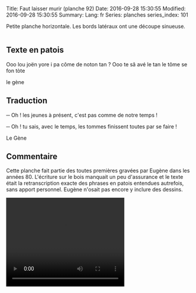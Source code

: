 Title: Faut laisser murir (planche 92)
Date: 2016-09-28 15:30:55
Modified: 2016-09-28 15:30:55
Summary: 
Lang: fr
Series: planches
series_index: 101

<p style="text-align:justify">Petite planche horizontale. Les bords
latéraux ont une découpe sinueuse.</p>

<figure class="image-block" style="float: center;">
  <img alt="" src="{static}/images/planche_92.png">
  <figcaption style="max-width: 700px"></figcaption>
</figure>

## Texte en patois

Ooo lou joën yore i pa côme de noton tan ? Ooo te sâ avé le tan le
tôme se fon tòte

le gène

## Traduction

─ Oh ! les jeunes à présent, c'est pas comme de notre temps !

─ Oh ! tu sais, avec le temps, les tommes finissent toutes par se faire !

Le Gène

## Commentaire

Cette planche fait partie des toutes premières gravées par Eugène dans
les années 80. L'écriture sur le bois manquait un peu d'assurance et
le texte était la retranscription exacte des phrases en patois
entendues autrefois, sans apport personnel. Eugène n'osait pas encore
y inclure des dessins.

<video width="320" height="240" controls>
  <source src="https://d1njpgd0ygatdn.cloudfront.net/video_92.mp4" type="video/mp4">
</video>
